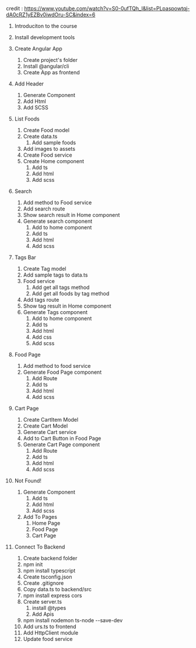 credit : https://www.youtube.com/watch?v=S0-0ufTQh_I&list=PLpaspowtqj-dA0cRZ1yEZBv0iwdOru-SC&index=6

1. Introduciton to the course
2. Install development tools
3. Create Angular App
   1. Create project's folder
   2. Install @angular/cli
   3. Create App as frontend
4. Add Header
   1. Generate Component
   2. Add Html
   3. Add SCSS
5. List Foods
   1. Create Food model
   2. Create data.ts
      1. Add sample foods
   3. Add images to assets
   4. Create Food service
   5. Create Home component
      1. Add ts
      2. Add html
      3. Add scss
6. Search
   1. Add method to Food service
   2. Add search route
   3. Show search result in Home component
   4. Generate search component
      1. Add to home component
      2. Add ts
      3. Add html
      4. Add scss
7. Tags Bar

   1. Create Tag model
   2. Add sample tags to data.ts
   3. Food service
      1. Add get all tags method
      2. Add get all foods by tag method
   4. Add tags route
   5. Show tag result in Home component
   6. Generate Tags component
      1. Add to home component
      2. Add ts
      3. Add html
      4. Add css
      5. Add scss

8. Food Page

   1. Add method to food service
   2. Generate Food Page component
      1. Add Route
      2. Add ts
      3. Add html
      4. Add scss

9. Cart Page

   1. Create CartItem Model
   2. Create Cart Model
   3. Generate Cart service
   4. Add to Cart Button in Food Page
   5. Generate Cart Page component
      1. Add Route
      2. Add ts
      3. Add html
      4. Add scss

10. Not Found!

    1. Generate Component
       1. Add ts
       2. Add html
       3. Add scss
    2. Add To Pages
       1. Home Page
       2. Food Page
       3. Cart Page

11. Connect To Backend
    1. Create backend folder
    2. npm init
    3. npm install typescript
    4. Create tsconfig.json
    5. Create .gitignore
    6. Copy data.ts to backend/src
    7. npm install express cors
    8. Create server.ts
       1. install @types
       2. Add Apis
    9. npm install nodemon ts-node --save-dev
    10. Add urs.ts to frontend
    11. Add HttpClient module
    12. Update food service
